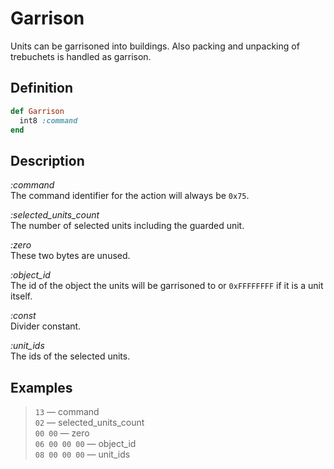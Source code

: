 # Garrison

Units can be garrisoned into buildings. Also packing and unpacking of trebuchets is handled as garrison.

## Definition

```ruby
def Garrison
  int8 :command 
end
```

## Description

*:command*  
The command identifier for the action will always be `0x75`.

*:selected_units_count*  
The number of selected units including the guarded unit.

*:zero*  
These two bytes are unused.

*:object_id*  
The id of the object the units will be garrisoned to or `0xFFFFFFFF` if it is a unit itself. 

*:const*  
Divider constant.

*:unit_ids*  
The ids of the selected units.

## Examples

>`13` &mdash; command   
>`02` &mdash; selected_units_count  
>`00 00` &mdash; zero  
>`06 00 00 00` &mdash; object_id  
>`08 00 00 00` &mdash; unit_ids
